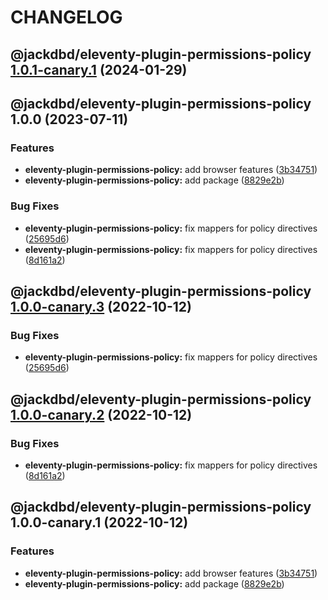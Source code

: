# CHANGELOG

## @jackdbd/eleventy-plugin-permissions-policy [1.0.1-canary.1](https://github.com/jackdbd/undici/compare/@jackdbd/eleventy-plugin-permissions-policy@1.0.0...@jackdbd/eleventy-plugin-permissions-policy@1.0.1-canary.1) (2024-01-29)

## @jackdbd/eleventy-plugin-permissions-policy 1.0.0 (2023-07-11)


### Features

* **eleventy-plugin-permissions-policy:** add browser features ([3b34751](https://github.com/jackdbd/undici/commit/3b347515fd8d4323d26b9057c72e7f026da3a1f0))
* **eleventy-plugin-permissions-policy:** add package ([8829e2b](https://github.com/jackdbd/undici/commit/8829e2b8c66a82a9d1e96db4b52b15c08f15c638))


### Bug Fixes

* **eleventy-plugin-permissions-policy:** fix mappers for policy directives ([25695d6](https://github.com/jackdbd/undici/commit/25695d6545d7c784ed9d8dceee40d31961ea34a3))
* **eleventy-plugin-permissions-policy:** fix mappers for policy directives ([8d161a2](https://github.com/jackdbd/undici/commit/8d161a272c69e609b4c772b468e5f82ba3dc7137))

## @jackdbd/eleventy-plugin-permissions-policy [1.0.0-canary.3](https://github.com/jackdbd/undici/compare/@jackdbd/eleventy-plugin-permissions-policy@1.0.0-canary.2...@jackdbd/eleventy-plugin-permissions-policy@1.0.0-canary.3) (2022-10-12)


### Bug Fixes

* **eleventy-plugin-permissions-policy:** fix mappers for policy directives ([25695d6](https://github.com/jackdbd/undici/commit/25695d6545d7c784ed9d8dceee40d31961ea34a3))

## @jackdbd/eleventy-plugin-permissions-policy [1.0.0-canary.2](https://github.com/jackdbd/undici/compare/@jackdbd/eleventy-plugin-permissions-policy@1.0.0-canary.1...@jackdbd/eleventy-plugin-permissions-policy@1.0.0-canary.2) (2022-10-12)


### Bug Fixes

* **eleventy-plugin-permissions-policy:** fix mappers for policy directives ([8d161a2](https://github.com/jackdbd/undici/commit/8d161a272c69e609b4c772b468e5f82ba3dc7137))

## @jackdbd/eleventy-plugin-permissions-policy 1.0.0-canary.1 (2022-10-12)


### Features

* **eleventy-plugin-permissions-policy:** add browser features ([3b34751](https://github.com/jackdbd/undici/commit/3b347515fd8d4323d26b9057c72e7f026da3a1f0))
* **eleventy-plugin-permissions-policy:** add package ([8829e2b](https://github.com/jackdbd/undici/commit/8829e2b8c66a82a9d1e96db4b52b15c08f15c638))
